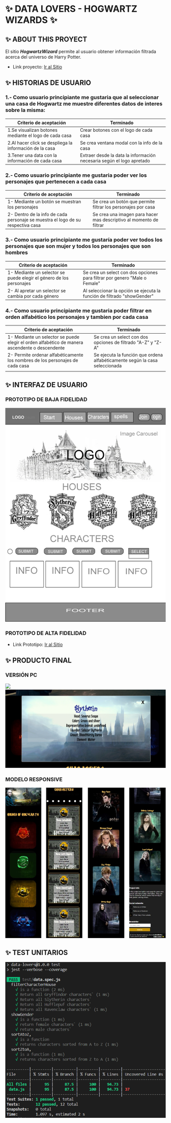 # :sparkles: DATA LOVERS - HOGWARTZ WIZARDS :sparkles:

## :sparkles: ABOUT THIS PROYECT

El sitio **_HogwartzWizard_** permite al usuario obtener información filtrada acerca del universo de Harry Potter. 

- Link proyecto: [Ir al Sitio](https://seabird15.github.io/SCL021-data-lovers/)


## :sparkles: HISTORIAS DE USUARIO  

### 1.- Como usuario principiante me gustaria que al seleccionar una casa de Hogwartz me muestre diferentes datos de interes sobre la misma:

| Criterio de aceptación                                  | Terminado                                                             |
|---------------------------------------------------------|-----------------------------------------------------------------------|
| 1.Se visualizan botones mediante el logo de cada casa   | Crear botones con el logo de cada casa                                |
| 2.Al hacer click se despliega la información de la casa | Se crea ventana modal con la info de la casa                          |
| 3.Tener una data con la información de cada casa        | Extraer desde la data la información necesaria según el logo apretado |

### 2.- Como usuario principiante me gustaria poder ver los personajes que pertenecen a cada casa
| Criterio de aceptación                                                          | Terminado                                                           |
|---------------------------------------------------------------------------------|---------------------------------------------------------------------|
| 1- Mediante un botón se muestran los personajes                                 | Se crea un botón que permite filtrar los personajes por casa        |
| 2- Dentro de la info de cada personaje se muestra el logo de su respectiva casa | Se crea una imagen para hacer mas descriptivo al momento de filtrar |


### 3.- Como usuario principiante me gustaría poder ver todos los personajes que son mujer y todos los personajes que son hombres
| Criterio de aceptación                                               | Terminado                                                                  |
|----------------------------------------------------------------------|----------------------------------------------------------------------------|
| 1- Mediante un selector se puede elegir el género de los personajes  | Se crea un select con dos opciones para filtrar por genero "Male o Female" |
| 2- Al apretar un selector se cambia por cada género                  | Al seleccionar la opción se ejecuta la función de filtrado "showGender"    |

### 4.- Como usuario principiante me gustaria poder filtrar en orden alfabético los personajes y tambien por cada casa

| Criterio de aceptación                                                                         | Terminado                                                                   |
|------------------------------------------------------------------------------------------------|-----------------------------------------------------------------------------|
| 1- Mediante un selector se puede elegir el orden alfabético de manera ascendente o descendente | Se crea un select con dos opciones de filtrado "A-Z" y "Z-A"                |
| 2- Permite ordenar alfabéticamente los nombres de los personajes de cada casa                  | Se ejecuta la función que ordena alfabéticamente según la casa seleccionada |
|                                                                                                |                                                                             |
## :sparkles: INTERFAZ DE USUARIO 
### PROTOTIPO DE BAJA FIDELIDAD
![](./src/image/prototipobajafidelidad.png)
### PROTOTIPO DE ALTA FIDELIDAD

- Link Prototipo: [Ir al Sitio](https://www.figma.com/proto/lKn0uDFyhiA8eBR6iqLzky/Untitled?node-id=54%3A41&scaling=scale-down-width&page-id=0%3A1&starting-point-node-id=2%3A2)


## :sparkles: PRODUCTO FINAL 
### VERSIÓN PC
![](./src/image/capturaPantalla.png)
![](./src/image/capturaVentanaPC.png)

### MODELO RESPONSIVE
![](./src/image/Responsive.png)




## :sparkles: TEST UNITARIOS 
![](./src/image/tests.png)






